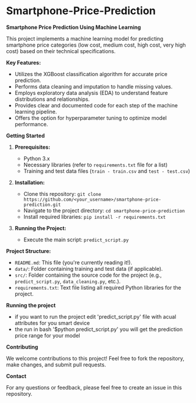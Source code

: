 # Smartphone-Price-Prediction

**Smartphone Price Prediction Using Machine Learning**

This project implements a machine learning model for predicting smartphone price categories (low cost, medium cost, high cost, very high cost) based on their technical specifications. 

**Key Features:**

* Utilizes the XGBoost classification algorithm for accurate price prediction.
* Performs data cleaning and imputation to handle missing values.
* Employs exploratory data analysis (EDA) to understand feature distributions and relationships.
* Provides clear and documented code for each step of the machine learning pipeline.
* Offers the option for hyperparameter tuning to optimize model performance.

**Getting Started**

1. **Prerequisites:**
    * Python 3.x
    * Necessary libraries (refer to `requirements.txt` file for a list)
    * Training and test data files (`train - train.csv` and `test - test.csv`)

2. **Installation:**
    * Clone this repository: `git clone https://github.com/<your_username>/smartphone-price-prediction.git`
    * Navigate to the project directory: `cd smartphone-price-prediction`
    * Install required libraries: `pip install -r requirements.txt`

3. **Running the Project:**
    * Execute the main script: `predict_script.py`

**Project Structure:**

* `README.md`: This file (you're currently reading it!).
* `data/`: Folder containing training and test data (if applicable).
* `src/`: Folder containing the source code for the project (e.g., `predict_script.py`, `data_cleaning.py`, etc.).
* `requirements.txt`: Text file listing all required Python libraries for the project.

**Running the project**
* if you want to run the project edit 'predict_script.py' file with acual attributes for you smart device 
* the run in bash '$python predict_script.py' you will get the prediction price range for your model

**Contributing**

We welcome contributions to this project! Feel free to fork the repository, make changes, and submit pull requests.


**Contact**

For any questions or feedback, please feel free to create an issue in this repository.
